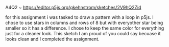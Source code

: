A4Q2 ~ https://editor.p5js.org/gkehnstrom/sketches/2V9hQ2Zid

for this assignment i was tasked to draw a pattern with a loop in p5js. I chose to use stars in columns and rows of 8 but with everyother star being smaller so it has a difference. I chose to keep the same color for everything just for a cleaner look. This sketch I am proud of you could say becuase it looks clean and I completed the assignment. 
